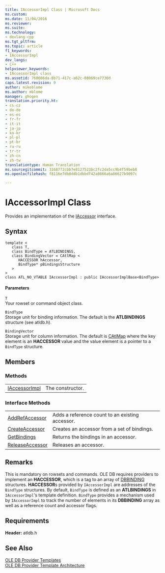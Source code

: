 ```yaml
---
title: IAccessorImpl Class | Microsoft Docs
ms.custom: 
ms.date: 11/04/2016
ms.reviewer: 
ms.suite: 
ms.technology:
- devlang-cpp
ms.tgt_pltfrm: 
ms.topic: article
f1_keywords:
- IAccessorImpl
dev_langs:
- C++
helpviewer_keywords:
- IAccessorImpl class
ms.assetid: 768606da-8b71-417c-a62c-88069ce7730d
caps.latest.revision: 9
author: mikeblome
ms.author: mblome
manager: ghogen
translation.priority.ht:
- cs-cz
- de-de
- es-es
- fr-fr
- it-it
- ja-jp
- ko-kr
- pl-pl
- pt-br
- ru-ru
- tr-tr
- zh-cn
- zh-tw
translationtype: Human Translation
ms.sourcegitcommit: 3168772cbb7e8127523bc2fc2da5cc9b4f59beb8
ms.openlocfilehash: f8116e7db0ddb1dbbdf42a0866a6a86627b9097c

---
```

# IAccessorImpl Class
Provides an implementation of the [IAccessor](https://msdn.microsoft.com/en-us/library/ms719672.aspx) interface.  
  
## Syntax  
  
```  
template <  
   class T,   
   class BindType = ATLBINDINGS,   
   class BindingVector = CAtlMap <   
      HACCESSOR hAccessor,   
      BindType* pBindingsStructure   
   >   
>  
class ATL_NO_VTABLE IAccessorImpl : public IAccessorImplBase<BindType>  
```  
  
#### Parameters  
 `T`  
 Your rowset or command object class.  
  
 `BindType`  
 Storage unit for binding information. The default is the **ATLBINDINGS** structure (see atldb.h).  
  
 `BindingVector`  
 Storage unit for column information. The default is [CAtlMap](../../atl/reference/catlmap-class.md) where the key element is an **HACCESSOR** value and the value element is a pointer to a `BindType` structure.  
  
## Members  
  
### Methods  
  
|||  
|-|-|  
|[IAccessorImpl](../../data/oledb/iaccessorimpl-class.md)|The constructor.|  
  
### Interface Methods  
  
|||  
|-|-|  
|[AddRefAccessor](../../data/oledb/iaccessorimpl-addrefaccessor.md)|Adds a reference count to an existing accessor.|  
|[CreateAccessor](../../data/oledb/iaccessorimpl-createaccessor.md)|Creates an accessor from a set of bindings.|  
|[GetBindings](../../data/oledb/iaccessorimpl-getbindings.md)|Returns the bindings in an accessor.|  
|[ReleaseAccessor](../../data/oledb/iaccessorimpl-releaseaccessor.md)|Releases an accessor.|  
  
## Remarks  
 This is mandatory on rowsets and commands. OLE DB requires providers to implement an **HACCESSOR**, which is a tag to an array of [DBBINDING](https://msdn.microsoft.com/en-us/library/ms716845.aspx) structures. **HACCESSOR**s provided by `IAccessorImpl` are addresses of the `BindType` structures. By default, `BindType` is defined as an **ATLBINDINGS** in `IAccessorImpl`'s template definition. `BindType` provides a mechanism used by `IAccessorImpl` to track the number of elements in its **DBBINDING** array as well as a reference count and accessor flags.  
  
## Requirements  
 **Header:** atldb.h  
  
## See Also  
 [OLE DB Provider Templates](../../data/oledb/ole-db-provider-templates-cpp.md)   
 [OLE DB Provider Template Architecture](../../data/oledb/ole-db-provider-template-architecture.md)


<!--HONumber=Jan17_HO2-->


